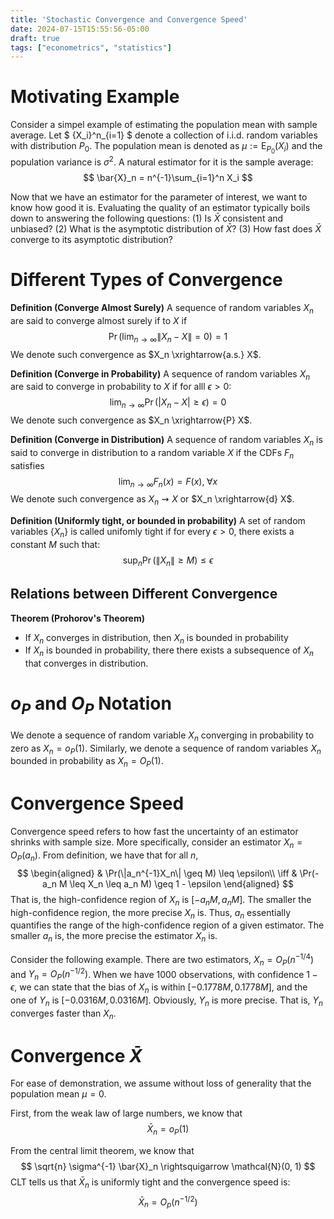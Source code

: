 ```yaml
---
title: 'Stochastic Convergence and Convergence Speed'
date: 2024-07-15T15:55:56-05:00
draft: true
tags: ["econometrics", "statistics"]
---
```


# Motivating Example

Consider a simpel example of estimating the population mean with sample average. 
Let $ \{X_i\}^n_{i=1} $ denote a collection of i.i.d. random variables with distribution $P_0$. 
The population mean is denoted as $\mu:=\mathrm{E}_{P_0}(X_i)$ and the population variance is $\sigma^2$. 
A natural estimator for it is the sample average: 
$$
\bar{X}_n = n^{-1}\sum_{i=1}^n X_i
$$

Now that we have an estimator for the parameter of interest, we want to know how good it is. 
Evaluating the quality of an estimator typically boils down to answering the following questions: 
(1) Is $\bar{X}$ consistent and unbiased? 
(2) What is the asymptotic distribution of $\bar{X}$? 
(3) How fast does $\bar{X}$ converge to its asymptotic distribution? 

# Different Types of Convergence

**Definition (Converge Almost Surely)** A sequence of random variables $X_n$ are said to converge almost surely if to $X$ if 
$$
\Pr(\lim_{n\rightarrow \infty} \|X_n - X\| = 0) = 1
$$
We denote such convergence as $X_n \xrightarrow{a.s.} X$. 

**Definition (Converge in Probability)** A sequence of random variables $X_n$ are said to converge in probability to $X$ if for alll $\epsilon > 0$:
$$
\lim_{n\rightarrow \infty}\Pr(|X_n - X| \geq \epsilon) =0
$$
We denote such convergence as $X_n \xrightarrow{P} X$. 

**Definition (Converge in Distribution)** A sequence of random variables $X_n$ is said to converge in distribution to a random variable $X$ if the CDFs $F_n$ satisfies
$$
\lim_{n\rightarrow \infty} F_n(x) = F(x),\;\forall x
$$
We denote such convergence as $X_n \rightsquigarrow X$ or $X_n \xrightarrow{d} X$. 

**Definition (Uniformly tight, or bounded in probability)** A set of random variables $\{X_n\}$ is called unifomly tight if for every $\epsilon > 0$, there exists a constant $M$ such that:
$$
\sup_{n} \Pr(\|X_n\| \geq M) \leq \epsilon
$$

## Relations between Different Convergence

**Theorem (Prohorov's Theorem)**
* If $X_n$ converges in distribution, then $X_n$ is bounded in probability
* If $X_n$ is bounded in probability, there there exists a subsequence of $X_n$ that converges in distribution. 

# $o_P$ and $O_P$ Notation

We denote a sequence of random variable $X_n$ converging in probability to zero as $X_n = o_P(1)$. 
Similarly, we denote a sequence of random variables $X_n$ bounded in probability as $X_n = O_P(1)$. 



# Convergence Speed
Convergence speed refers to how fast the uncertainty of an estimator shrinks with sample size. 
More specifically, consider an estimator $X_n = O_P(a_n)$. 
From definition, we have that for all $n$, 
$$
\begin{aligned}
& \Pr(\|a_n^{-1}X_n\| \geq M) \leq \epsilon\\
\iff & \Pr(- a_n M \leq X_n \leq a_n M) \geq 1 - \epsilon
\end{aligned}
$$
That is, the high-confidence region of $X_n$ is $[-a_n M, a_n M]$. 
The smaller the high-confidence region, the more precise $X_n$ is. 
Thus, $a_n$ essentially quantifies the range of the high-confidence region of a given estimator. 
The smaller $a_n$ is, the more precise the estimator $X_n$ is. 

Consider the following example. 
There are two estimators, $X_n = O_P(n^{-1/4})$ and $Y_n = O_P(n^{-1/2})$. 
When we have $1000$ observations, with confidence $1 - \epsilon$, we can state that the bias of $X_n$ is within $[-0.1778M, 0.1778M]$, and the one of $Y_n$ is $[-0.0316M, 0.0316M]$. 
Obviously, $Y_n$ is more precise. 
That is, $Y_n$ converges faster than $X_n$. 


# Convergence $\bar{X}$
For ease of demonstration, we assume without loss of generality that the population mean $\mu=0$. 

First, from the weak law of large numbers, we know that
$$
\bar{X}_n = o_P(1)
$$

From the central limit theorem, we know that 
$$
\sqrt{n} \sigma^{-1} \bar{X}_n \rightsquigarrow \mathcal{N}(0, 1)
$$
CLT tells us that $\bar{X}_n$ is uniformly tight and the convergence speed is:
$$
\bar{X}_n = O_p(n^{-1/2})
$$